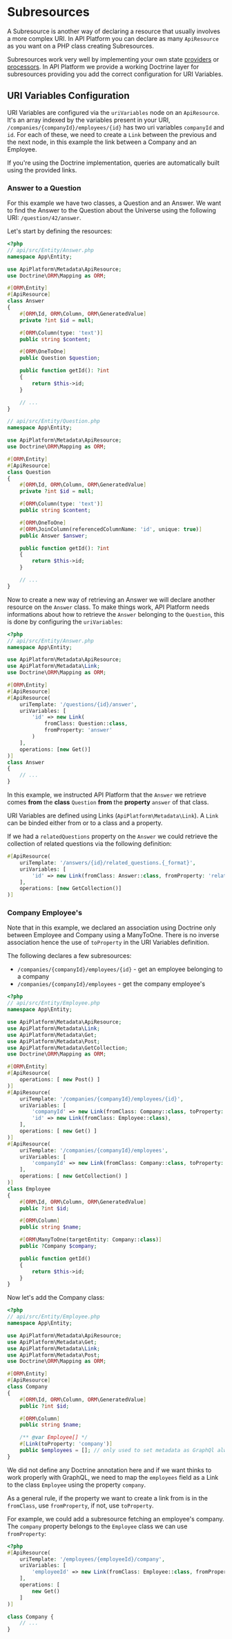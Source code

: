 # Subresources

A Subresource is another way of declaring a resource that usually involves a more complex URI.
In API Platform you can declare as many `ApiResource` as you want on a PHP class
creating Subresources.

Subresources work very well by implementing your own state [providers](./state-providers.md)
or [processors](./state-processors.md). In API Platform we provide a working Doctrine layer for
subresources providing you add the correct configuration for URI Variables.

## URI Variables Configuration

URI Variables are configured via the `uriVariables` node on an `ApiResource`. It's an array indexed by the variables present in your URI, `/companies/{companyId}/employees/{id}` has two uri variables `companyId` and `id`. For each of these, we need to create a `Link` between the previous and the next node, in this example the link between a Company and an Employee.

If you're using the Doctrine implementation, queries are automatically built using the provided links.

### Answer to a Question

For this example we have two classes, a Question and an Answer. We want to find the Answer to
the Question about the Universe using the following URI: `/question/42/answer`.

Let's start by defining the resources:

<code-selector>

```php
<?php
// api/src/Entity/Answer.php
namespace App\Entity;

use ApiPlatform\Metadata\ApiResource;
use Doctrine\ORM\Mapping as ORM;

#[ORM\Entity]
#[ApiResource]
class Answer
{
    #[ORM\Id, ORM\Column, ORM\GeneratedValue]
    private ?int $id = null;

    #[ORM\Column(type: 'text')]
    public string $content;

    #[ORM\OneToOne]
    public Question $question;

    public function getId(): ?int
    {
        return $this->id;
    }

    // ...
}

// api/src/Entity/Question.php
namespace App\Entity;

use ApiPlatform\Metadata\ApiResource;
use Doctrine\ORM\Mapping as ORM;

#[ORM\Entity]
#[ApiResource]
class Question
{
    #[ORM\Id, ORM\Column, ORM\GeneratedValue]
    private ?int $id = null;

    #[ORM\Column(type: 'text')]
    public string $content;

    #[ORM\OneToOne]
    #[ORM\JoinColumn(referencedColumnName: 'id', unique: true)]
    public Answer $answer;

    public function getId(): ?int
    {
        return $this->id;
    }

    // ...
}
```

</code-selector>

Now to create a new way of retrieving an Answer we will declare another resource on the `Answer` class.
To make things work, API Platform needs informations about how to retrieve the `Answer` belonging to
the `Question`, this is done by configuring the `uriVariables`:

<code-selector>

```php
<?php
// api/src/Entity/Answer.php
namespace App\Entity;

use ApiPlatform\Metadata\ApiResource;
use ApiPlatform\Metadata\Link;
use Doctrine\ORM\Mapping as ORM;

#[ORM\Entity]
#[ApiResource]
#[ApiResource(
    uriTemplate: '/questions/{id}/answer', 
    uriVariables: [
        'id' => new Link(
            fromClass: Question::class,
            fromProperty: 'answer'
        )
    ], 
    operations: [new Get()]
)]
class Answer
{
    // ...
}
```

</code-selector>

In this example, we instructed API Platform that the `Answer` we retrieve comes **from** the **class** `Question`
**from** the **property** `answer` of that class.

URI Variables are defined using Links (`ApiPlatform\Metadata\Link`). A `Link` can be binded either from or to a class and a property.

If we had a `relatedQuestions` property on the `Answer` we could retrieve the collection of related questions via the following definition:

```php
#[ApiResource(
    uriTemplate: '/answers/{id}/related_questions.{_format}',
    uriVariables: [
        'id' => new Link(fromClass: Answer::class, fromProperty: 'relatedQuestions')
    ], 
    operations: [new GetCollection()]
)]
```

### Company Employee's

Note that in this example, we declared an association using Doctrine only between Employee and Company using a ManyToOne. There is no inverse association hence the use of `toProperty` in the URI Variables definition.

The following declares a few subresources:
* `/companies/{companyId}/employees/{id}` - get an employee belonging to a company
* `/companies/{companyId}/employees` - get the company employee's

```php
<?php
// api/src/Entity/Employee.php
namespace App\Entity;

use ApiPlatform\Metadata\ApiResource;
use ApiPlatform\Metadata\Link;
use ApiPlatform\Metadata\Get;
use ApiPlatform\Metadata\Post;
use ApiPlatform\Metadata\GetCollection;
use Doctrine\ORM\Mapping as ORM;

#[ORM\Entity]
#[ApiResource(
    operations: [ new Post() ]
)]
#[ApiResource(
    uriTemplate: '/companies/{companyId}/employees/{id}',
    uriVariables: [
        'companyId' => new Link(fromClass: Company::class, toProperty: 'company'),
        'id' => new Link(fromClass: Employee::class),
    ],
    operations: [ new Get() ]
)]
#[ApiResource(
    uriTemplate: '/companies/{companyId}/employees',
    uriVariables: [
        'companyId' => new Link(fromClass: Company::class, toProperty: 'company'),
    ],
    operations: [ new GetCollection() ]
)]
class Employee
{
    #[ORM\Id, ORM\Column, ORM\GeneratedValue]
    public ?int $id;

    #[ORM\Column]
    public string $name;

    #[ORM\ManyToOne(targetEntity: Company::class)]
    public ?Company $company;

    public function getId()
    {
        return $this->id;
    }
}
```

Now let's add the Company class:

```php
<?php
// api/src/Entity/Employee.php
namespace App\Entity;

use ApiPlatform\Metadata\ApiResource;
use ApiPlatform\Metadata\Get;
use ApiPlatform\Metadata\Link;
use ApiPlatform\Metadata\Post;
use Doctrine\ORM\Mapping as ORM;

#[ORM\Entity]
#[ApiResource]
class Company
{
    #[ORM\Id, ORM\Column, ORM\GeneratedValue]
    public ?int $id;

    #[ORM\Column]
    public string $name;

    /** @var Employee[] */
    #[Link(toProperty: 'company')]
    public $employees = []; // only used to set metadata as GraphQl always needs to work from both sides of the association
}
```

We did not define any Doctrine annotation here and if we want thinks to work properly with GraphQL, we need to map the `employees` field as a Link to the class `Employee` using the property `company`.

As a general rule, if the property we want to create a link from is in the `fromClass`, use `fromProperty`, if not, use `toProperty`.

For example, we could add a subresource fetching an employee's company. The `company` property belongs to the `Employee` class we can use `fromProperty`:

```php
<?php 
#[ApiResource(
    uriTemplate: '/employees/{employeeId}/company',
    uriVariables: [
        'employeeId' => new Link(fromClass: Employee::class, fromProperty: 'company'),
    ],
    operations: [
        new Get()
    ]
)]

class Company {
    // ...
}
```
